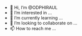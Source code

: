 - 👋 Hi, I’m @ODPHIRAUL
- 👀 I’m interested in ...
- 🌱 I’m currently learning ...
- 💞️ I’m looking to collaborate on ...
- 📫 How to reach me ...

<!---
ODPHIRAUL/ODPHIRAUL is a ✨ special ✨ repository because its `README.md` (this file) appears on your GitHub profile.
You can click the Preview link to take a look at your changes.
--->
